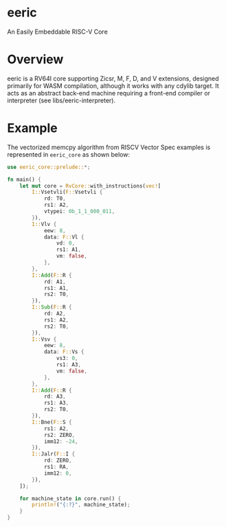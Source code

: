 
# eeric
An Easily Embeddable RISC-V Core

# Overview
eeric is a RV64I core supporting Zicsr, M, F, D, and V extensions, designed primarily for WASM compilation, although it works with any cdylib target. It acts as an abstract back-end machine requiring a front-end compiler or interpreter (see libs/eeric-interpreter).

# Example
The vectorized memcpy algorithm from RISCV Vector Spec examples is represented in `eeric_core` as shown below:

```rust
use eeric_core::prelude::*;

fn main() {
    let mut core = RvCore::with_instructions(vec![
        I::Vsetvli(F::Vsetvli {
            rd: T0,
            rs1: A2,
            vtypei: 0b_1_1_000_011,
        }),
        I::Vlv {
            eew: 8,
            data: F::Vl {
                vd: 0,
                rs1: A1,
                vm: false,
            },
        },
        I::Add(F::R {
            rd: A1,
            rs1: A1,
            rs2: T0,
        }),
        I::Sub(F::R {
            rd: A2,
            rs1: A2,
            rs2: T0,
        }),
        I::Vsv {
            eew: 8,
            data: F::Vs {
                vs3: 0,
                rs1: A3,
                vm: false,
            },
        },
        I::Add(F::R {
            rd: A3,
            rs1: A3,
            rs2: T0,
        }),
        I::Bne(F::S {
            rs1: A2,
            rs2: ZERO,
            imm12: -24,
        }),
        I::Jalr(F::I {
            rd: ZERO,
            rs1: RA,
            imm12: 0,
        }),
    ]);

    for machine_state in core.run() {
        println!("{:?}", machine_state);
    }
}
```